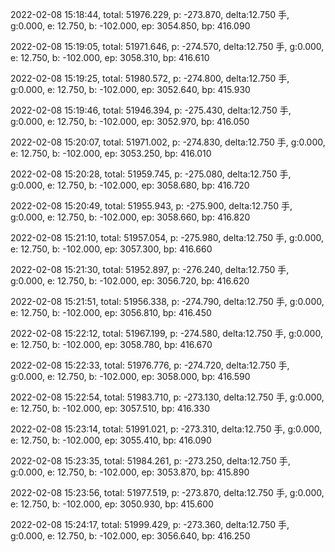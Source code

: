 2022-02-08 15:18:44, total: 51976.229, p: -273.870, delta:12.750 手, g:0.000, e: 12.750, b: -102.000, ep: 3054.850, bp: 416.090

2022-02-08 15:19:05, total: 51971.646, p: -274.570, delta:12.750 手, g:0.000, e: 12.750, b: -102.000, ep: 3058.310, bp: 416.610

2022-02-08 15:19:25, total: 51980.572, p: -274.800, delta:12.750 手, g:0.000, e: 12.750, b: -102.000, ep: 3052.640, bp: 415.930

2022-02-08 15:19:46, total: 51946.394, p: -275.430, delta:12.750 手, g:0.000, e: 12.750, b: -102.000, ep: 3052.970, bp: 416.050

2022-02-08 15:20:07, total: 51971.002, p: -274.830, delta:12.750 手, g:0.000, e: 12.750, b: -102.000, ep: 3053.250, bp: 416.010

2022-02-08 15:20:28, total: 51959.745, p: -275.080, delta:12.750 手, g:0.000, e: 12.750, b: -102.000, ep: 3058.680, bp: 416.720

2022-02-08 15:20:49, total: 51955.943, p: -275.900, delta:12.750 手, g:0.000, e: 12.750, b: -102.000, ep: 3058.660, bp: 416.820

2022-02-08 15:21:10, total: 51957.054, p: -275.980, delta:12.750 手, g:0.000, e: 12.750, b: -102.000, ep: 3057.300, bp: 416.660

2022-02-08 15:21:30, total: 51952.897, p: -276.240, delta:12.750 手, g:0.000, e: 12.750, b: -102.000, ep: 3056.720, bp: 416.620

2022-02-08 15:21:51, total: 51956.338, p: -274.790, delta:12.750 手, g:0.000, e: 12.750, b: -102.000, ep: 3056.810, bp: 416.450

2022-02-08 15:22:12, total: 51967.199, p: -274.580, delta:12.750 手, g:0.000, e: 12.750, b: -102.000, ep: 3058.780, bp: 416.670

2022-02-08 15:22:33, total: 51976.776, p: -274.720, delta:12.750 手, g:0.000, e: 12.750, b: -102.000, ep: 3058.000, bp: 416.590

2022-02-08 15:22:54, total: 51983.710, p: -273.130, delta:12.750 手, g:0.000, e: 12.750, b: -102.000, ep: 3057.510, bp: 416.330

2022-02-08 15:23:14, total: 51991.021, p: -273.310, delta:12.750 手, g:0.000, e: 12.750, b: -102.000, ep: 3055.410, bp: 416.090

2022-02-08 15:23:35, total: 51984.261, p: -273.250, delta:12.750 手, g:0.000, e: 12.750, b: -102.000, ep: 3053.870, bp: 415.890

2022-02-08 15:23:56, total: 51977.519, p: -273.870, delta:12.750 手, g:0.000, e: 12.750, b: -102.000, ep: 3050.930, bp: 415.600

2022-02-08 15:24:17, total: 51999.429, p: -273.360, delta:12.750 手, g:0.000, e: 12.750, b: -102.000, ep: 3056.640, bp: 416.250